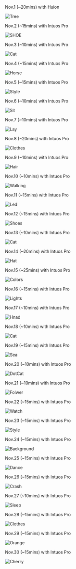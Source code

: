 Nov.1 (~20mins) with Huion

![Tree](1.jpg)

Nov.2 (~15mins) with Intuos Pro

![SHOE](2.jpg)

Nov.3 (~10mins) with Intuos Pro

![Cat](3.jpg)

Nov.4 (~15mins) with Intuos Pro

![Horse](4.jpg)

Nov.5 (~15mins) with Intuos Pro

![Style](5.jpg)

Nov.6 (~10mins) with Intuos Pro

![Sit](6.jpg)

Nov.7 (~10mins) with Intuos Pro

![Lay](7.jpg)

Nov.8 (~20mins) with Intuos Pro

![Clothes](8.jpg)

Nov.9 (~10mins) with Intuos Pro

![Hair](9.jpg)

Nov.10 (~10mins) with Intuos Pro

![Walking](10.jpg)

Nov.11 (~15mins) with Intuos Pro

![Led](11.jpg)

Nov.12 (~15mins) with Intuos Pro

![Shoes](12.jpg)

Nov.13 (~10mins) with Intuos Pro

![Cat](13.jpg)

Nov.14 (~20mins) with Intuos Pro

![Hat](14.jpg)

Nov.15 (~25mins) with Intuos Pro

![Colors](15.jpg)

Nov.16 (~15mins) with Intuos Pro

![Lights](16.jpg)

Nov.17 (~10mins) with Intuos Pro

![Hnad](17.jpg)

Nov.18 (~10mins) with Intuos Pro

![Cat](18.jpg)

Nov.19 (~15mins) with Intuos Pro

![Sea](19.jpg)

Nov.20 (~10mins) with Intuos Pro

![DotCat](20.jpg)

Nov.21 (~10mins) with Intuos Pro

![Folwer](21.jpg)

Nov.22 (~15mins) with Intuos Pro

![Watch](22.jpg)

Nov.23 (~15mins) with Intuos Pro

![Style](23.jpg)

Nov.24 (~15mins) with Intuos Pro

![Background](24.jpg)

Nov.25 (~15mins) with Intuos Pro

![Dance](25.jpg)

Nov.26 (~15mins) with Intuos Pro

![Crash](26.jpg)

Nov.27 (~10mins) with Intuos Pro

![Sleep](27.jpg)

Nov.28 (~15mins) with Intuos Pro

![Clothes](28.jpg)

Nov.29 (~15mins) with Intuos Pro

![Orange](29.jpg)

Nov.30 (~15mins) with Intuos Pro

![Cherry](30.jpg)


